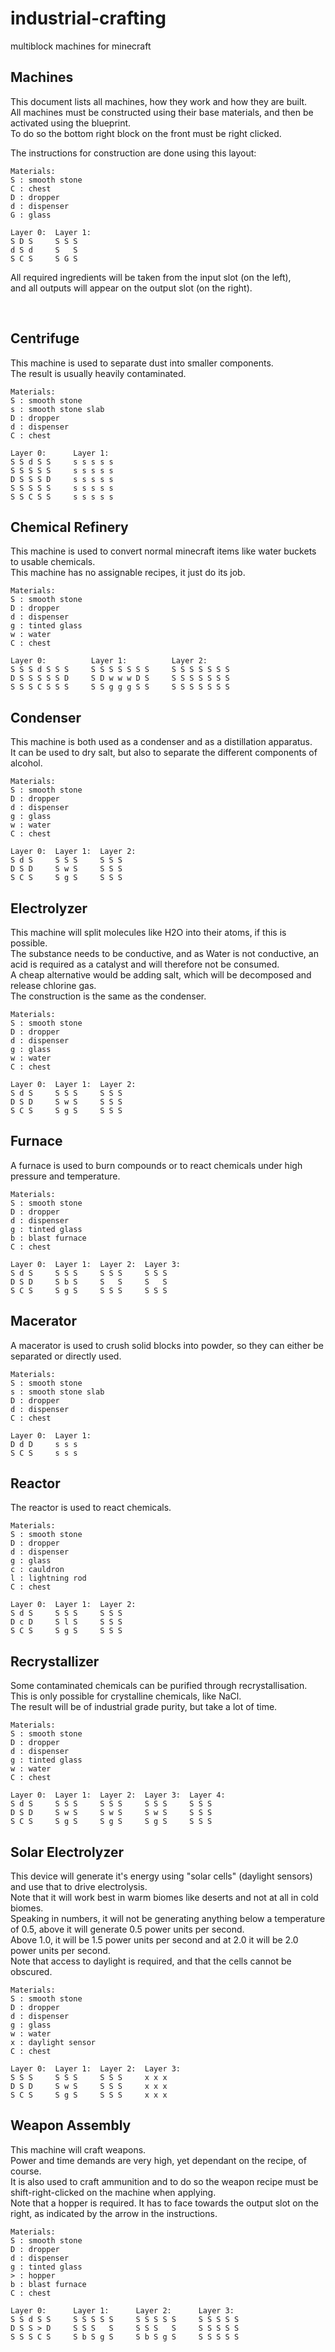 # industrial-crafting
multiblock machines for minecraft

## Machines  
This document lists all machines, how they work and how they are built.  
All machines must be constructed using their base materials, and then be activated using the blueprint.  
To do so the bottom right block on the front must be right clicked.  

The instructions for construction are done using this layout:
```
Materials:  
S : smooth stone  
C : chest  
D : dropper  
d : dispenser  
G : glass

Layer 0:  Layer 1:
S D S     S S S
d S d     S   S
S C S     S G S
```

All required ingredients will be taken from the input slot (on the left),  
and all outputs will appear on the output slot (on the right).  

<br>

## Centrifuge  
This machine is used to separate dust into smaller components.  
The result is usually heavily contaminated.  

```
Materials:
S : smooth stone
s : smooth stone slab
D : dropper
d : dispenser
C : chest

Layer 0:      Layer 1:
S S d S S     s s s s s
S S S S S     s s s s s
D S S S D     s s s s s
S S S S S     s s s s s
S S C S S     s s s s s
```

## Chemical Refinery  
This machine is used to convert normal minecraft items like water buckets to usable chemicals.  
This machine has no assignable recipes, it just do its job.  

```
Materials:
S : smooth stone
D : dropper
d : dispenser
g : tinted glass
w : water
C : chest

Layer 0:          Layer 1:          Layer 2:
S S S d S S S     S S S S S S S     S S S S S S S
D S S S S S D     S D w w w D S     S S S S S S S
S S S C S S S     S S g g g S S     S S S S S S S
```

## Condenser  
This machine is both used as a condenser and as a distillation apparatus.  
It can be used to dry salt, but also to separate the different components of alcohol.  

```
Materials:
S : smooth stone
D : dropper
d : dispenser
g : glass
w : water
C : chest

Layer 0:  Layer 1:  Layer 2:
S d S     S S S     S S S
D S D     S w S     S S S
S C S     S g S     S S S
```

## Electrolyzer  
This machine will split molecules like H2O into their atoms, if this is possible.  
The substance needs to be conductive, and as Water is not conductive, an acid is required as a catalyst and will therefore not be consumed.    
A cheap alternative would be adding salt, which will be decomposed and release chlorine gas.  
The construction is the same as the condenser.  

```
Materials:
S : smooth stone
D : dropper
d : dispenser
g : glass
w : water
C : chest

Layer 0:  Layer 1:  Layer 2:
S d S     S S S     S S S
D S D     S w S     S S S
S C S     S g S     S S S
```

## Furnace  
A furnace is used to burn compounds or to react chemicals under high pressure and temperature.  

```
Materials:
S : smooth stone
D : dropper
d : dispenser
g : tinted glass
b : blast furnace
C : chest

Layer 0:  Layer 1:  Layer 2:  Layer 3:
S d S     S S S     S S S     S S S
D S D     S b S     S   S     S   S
S C S     S g S     S S S     S S S
```

## Macerator  
A macerator is used to crush solid blocks into powder, so they can either be separated or directly used.  

```
Materials:
S : smooth stone
s : smooth stone slab 
D : dropper
d : dispenser
C : chest

Layer 0:  Layer 1:
D d D     s s s
S C S     s s s
```

## Reactor  
The reactor is used to react chemicals.  

```
Materials:
S : smooth stone
D : dropper
d : dispenser
g : glass
c : cauldron
l : lightning rod
C : chest

Layer 0:  Layer 1:  Layer 2:
S d S     S S S     S S S
D c D     S l S     S S S
S C S     S g S     S S S
```

## Recrystallizer  
Some contaminated chemicals can be purified through recrystallisation. This is only possible for crystalline chemicals, like NaCl.  
The result will be of industrial grade purity, but take a lot of time.  

```
Materials:
S : smooth stone
D : dropper
d : dispenser
g : tinted glass
w : water
C : chest

Layer 0:  Layer 1:  Layer 2:  Layer 3:  Layer 4:
S d S     S S S     S S S     S S S     S S S
D S D     S w S     S w S     S w S     S S S
S C S     S g S     S g S     S g S     S S S
```

## Solar Electrolyzer  
This device will generate it's energy using "solar cells" (daylight sensors) and use that to drive electrolysis.  
Note that it will work best in warm biomes like deserts and not at all in cold biomes.  
Speaking in numbers, it will not be generating anything below a temperature of 0.5, above it will generate 0.5 power units per second.  
Above 1.0, it will be 1.5 power units per second and at 2.0 it will be 2.0 power units per second.  
Note that access to daylight is required, and that the cells cannot be obscured.  

```
Materials:
S : smooth stone
D : dropper
d : dispenser
g : glass
w : water
x : daylight sensor
C : chest

Layer 0:  Layer 1:  Layer 2:  Layer 3:
S S S     S S S     S S S     x x x
D S D     S w S     S S S     x x x
S C S     S g S     S S S     x x x
```

## Weapon Assembly  
This machine will craft weapons.  
Power and time demands are very high, yet dependant on the recipe, of course.  
It is also used to craft ammunition and to do so the weapon recipe must be shift-right-clicked on the machine when applying.  
Note that a hopper is required. It has to face towards the output slot on the right, as indicated by the arrow in the instructions.  

```
Materials:
S : smooth stone
D : dropper
d : dispenser
g : tinted glass
> : hopper
b : blast furnace
C : chest

Layer 0:      Layer 1:      Layer 2:      Layer 3:
S S d S S     S S S S S     S S S S S     S S S S S
D S S > D     S S S   S     S S S   S     S S S S S
S S S C S     S b S g S     S b S g S     S S S S S
```
